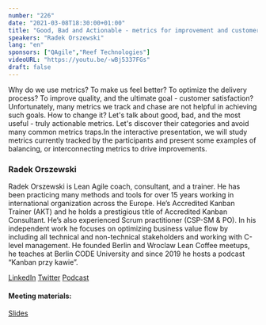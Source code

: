 ```yaml
---
number: "226"
date: "2021-03-08T18:30:00+01:00"
title: "Good, Bad and Actionable - metrics for improvement and customer satisfaction!"
speakers: "Radek Orszewski"
lang: "en"
sponsors: ["QAgile","Reef Technologies"]
videoURL: "https://youtu.be/-wBj5337FGs"
draft: false
---
```


Why do we use metrics? To make us feel better? To optimize the delivery process? To improve quality, and the ultimate goal - customer satisfaction? Unfortunately, many metrics we track and chase are not helpful in achieving such goals. How to change it? Let's talk about good, bad, and the most useful - truly actionable metrics. Let's discover their categories and avoid many common metrics traps.In the interactive presentation, we will study metrics currently tracked by the participants and present some examples of balancing, or interconnecting metrics to drive improvements.

### Radek Orszewski

Radek Orszewski is Lean Agile coach, consultant, and a trainer. He has been practicing many methods and tools for over 15 years working in international organization across the Europe. He’s Accredited Kanban Trainer (AKT) and he holds a prestigious title of Accredited Kanban Consultant. He’s also experienced Scrum practitioner (CSP-SM & PO). In his independent work he focuses on optimizing business value flow by including all technical and non-technical stakeholders and working with C-level management. He founded Berlin and Wroclaw Lean Coffee meetups, he teaches at Berlin CODE University and since 2019 he hosts a podcast “Kanban przy kawie”.

<a href="https://www.linkedin.com/in/orszewski" target="_blank">LinkedIn</a>
<a href="https://twitter.com/orszewski" target="_blank">Twitter</a> 
<a href="www.kanbanprzykawie.pl" target="_blank">Podcast</a>

#### Meeting materials:
<a href="Prezentacja_AW226.pdf" target="_blank">Slides</a>
